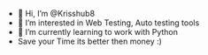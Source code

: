 - 👋 Hi, I’m @Krisshub8
- 👀 I’m interested in Web Testing, Auto testing tools
- 🌱 I’m currently learning to work with Python 
-  Save your Time its better then money :)
